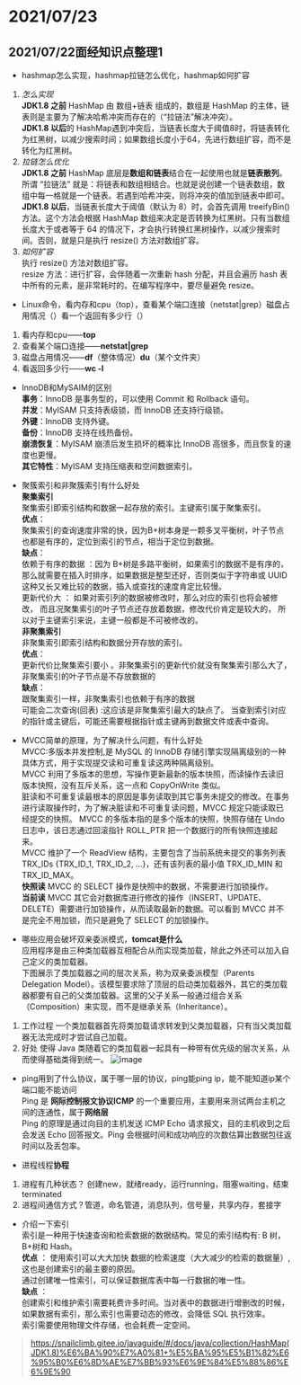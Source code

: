 # 2021/07/23

## 2021/07/22面经知识点整理1  


- hashmap怎么实现，hashmap拉链怎么优化，hashmap如何扩容  
1. *怎么实现*  
**JDK1.8 之前** HashMap 由 数组+链表 组成的，数组是 HashMap 的主体，链表则是主要为了解决哈希冲突而存在的（“拉链法”解决冲突）。  
**JDK1.8 以后**的 HashMap遇到冲突后，当链表长度大于阈值8时，将链表转化为红黑树，以减少搜索时间；如果数组长度小于64，先进行数组扩容，而不是转化为红黑树。  
2. *拉链怎么优化*  
**JDK1.8 之前** HashMap 底层是**数组和链表**结合在一起使用也就是**链表散列**。  
所谓 “拉链法” 就是：将链表和数组相结合。也就是说创建一个链表数组，数组中每一格就是一个链表。若遇到哈希冲突，则将冲突的值加到链表中即可。  
**JDK1.8 以后**，当链表长度大于阈值（默认为 8）时，会首先调用 treeifyBin()方法。这个方法会根据 HashMap 数组来决定是否转换为红黑树。只有当数组长度大于或者等于 64 的情况下，才会执行转换红黑树操作，以减少搜索时间。否则，就是只是执行 resize() 方法对数组扩容。
3. *如何扩容*    
执行 resize() 方法对数组扩容。  
resize 方法：进行扩容，会伴随着一次重新 hash 分配，并且会遍历 hash 表中所有的元素，是非常耗时的。在编写程序中，要尽量避免 resize。  


- Linux命令，看内存和cpu（top），查看某个端口连接（netstat|grep）磁盘占用情况（）看一个返回有多少行（）  
1. 看内存和cpu——**top**  
2. 查看某个端口连接——**netstat|grep**  
3. 磁盘占用情况——**df**（整体情况）**du**（某个文件夹）    
4. 看返回多少行——**wc -l**

- InnoDB和MySAIM的区别  
**事务**：InnoDB 是事务型的，可以使用 Commit 和 Rollback 语句。  
**并发**：MyISAM 只支持表级锁，而 InnoDB 还支持行级锁。  
**外键**：InnoDB 支持外键。  
**备份**：InnoDB 支持在线热备份。  
**崩溃恢复**：MyISAM 崩溃后发生损坏的概率比 InnoDB 高很多，而且恢复的速度也更慢。  
**其它特性**：MyISAM 支持压缩表和空间数据索引。  


- 聚簇索引和非聚簇索引有什么好处  
**聚集索引**  
聚集索引即索引结构和数据一起存放的索引。主键索引属于聚集索引。   
**优点**：  
聚集索引的查询速度非常的快，因为B+树本身是一颗多叉平衡树，叶子节点也都是有序的，定位到索引的节点，相当于定位到数据。  
**缺点**：  
依赖于有序的数据 ：因为 B+树是多路平衡树，如果索引的数据不是有序的，那么就需要在插入时排序，如果数据是整型还好，否则类似于字符串或 UUID 这种又长又难比较的数据，插入或查找的速度肯定比较慢。  
更新代价大 ： 如果对索引列的数据被修改时，那么对应的索引也将会被修改， 而且况聚集索引的叶子节点还存放着数据，修改代价肯定是较大的， 所以对于主键索引来说，主键一般都是不可被修改的。  
**非聚集索引**  
非聚集索引即索引结构和数据分开存放的索引。  
**优点**：  
更新代价比聚集索引要小 。非聚集索引的更新代价就没有聚集索引那么大了，非聚集索引的叶子节点是不存放数据的  
**缺点**：  
跟聚集索引一样，非聚集索引也依赖于有序的数据  
可能会二次查询(回表) :这应该是非聚集索引最大的缺点了。 当查到索引对应的指针或主键后，可能还需要根据指针或主键再到数据文件或表中查询。  

- MVCC简单的原理，为了解决什么问题，有什么好处  
MVCC:多版本并发控制,是 MySQL 的 InnoDB 存储引擎实现隔离级别的一种具体方式，用于实现提交读和可重复读这两种隔离级别。  
MVCC 利用了多版本的思想，写操作更新最新的版本快照，而读操作去读旧版本快照，没有互斥关系，这一点和 CopyOnWrite 类似。  
脏读和不可重复读最根本的原因是事务读取到其它事务未提交的修改。在事务进行读取操作时，为了解决脏读和不可重复读问题，MVCC 规定只能读取已经提交的快照。
MVCC 的多版本指的是多个版本的快照，快照存储在 Undo 日志中，该日志通过回滚指针 ROLL_PTR 把一个数据行的所有快照连接起来。  
MVCC 维护了一个 ReadView 结构，主要包含了当前系统未提交的事务列表 TRX_IDs {TRX_ID_1, TRX_ID_2, ...}，还有该列表的最小值 TRX_ID_MIN 和 TRX_ID_MAX。  
**快照读** MVCC 的 SELECT 操作是快照中的数据，不需要进行加锁操作。  
**当前读** MVCC 其它会对数据库进行修改的操作（INSERT、UPDATE、DELETE）需要进行加锁操作，从而读取最新的数据。可以看到 MVCC 并不是完全不用加锁，而只是避免了 SELECT 的加锁操作。  





- 哪些应用会破坏双亲委派模式，**tomcat是什么**  
应用程序是由三种类加载器互相配合从而实现类加载，除此之外还可以加入自己定义的类加载器。  
下图展示了类加载器之间的层次关系，称为双亲委派模型（Parents Delegation Model）。该模型要求除了顶层的启动类加载器外，其它的类加载器都要有自己的父类加载器。这里的父子关系一般通过组合关系（Composition）来实现，而不是继承关系（Inheritance）。  
1. 工作过程
一个类加载器首先将类加载请求转发到父类加载器，只有当父类加载器无法完成时才尝试自己加载。
2. 好处
使得 Java 类随着它的类加载器一起具有一种带有优先级的层次关系，从而使得基础类得到统一。
![image](https://user-images.githubusercontent.com/87803098/126760257-aef5ba13-d9a6-4a49-8aae-a8f794528b4e.png)


- ping用到了什么协议，属于哪一层的协议，ping能ping ip，能不能知道ip某个端口能不能访问  
Ping 是 **网际控制报文协议ICMP** 的一个重要应用，主要用来测试两台主机之间的连通性，属于**网络层**  
Ping 的原理是通过向目的主机发送 ICMP Echo 请求报文，目的主机收到之后会发送 Echo 回答报文。Ping 会根据时间和成功响应的次数估算出数据包往返时间以及丢包率。  

- 进程线程**协程**
1. 进程有几种状态？ 创建new，就绪ready，运行running，阻塞waiting，结束terminated
2. 进程间通信方式？管道，命名管道，消息队列，信号量，共享内存，套接字




- 介绍一下索引  
索引是一种用于快速查询和检索数据的数据结构。常见的索引结构有: B 树， B+树和 Hash。  
**优点** ： 
使用索引可以大大加快 数据的检索速度（大大减少的检索的数据量）, 这也是创建索引的最主要的原因。  
通过创建唯一性索引，可以保证数据库表中每一行数据的唯一性。  
**缺点** ：  
创建索引和维护索引需要耗费许多时间。当对表中的数据进行增删改的时候，如果数据有索引，那么索引也需要动态的修改，会降低 SQL 执行效率。  
索引需要使用物理文件存储，也会耗费一定空间。  




>https://snailclimb.gitee.io/javaguide/#/docs/java/collection/HashMap(JDK1.8)%E6%BA%90%E7%A0%81+%E5%BA%95%E5%B1%82%E6%95%B0%E6%8D%AE%E7%BB%93%E6%9E%84%E5%88%86%E6%9E%90







